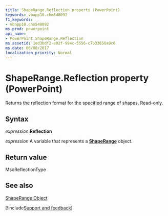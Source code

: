 ```yaml
---
title: ShapeRange.Reflection property (PowerPoint)
keywords: vbapp10.chm548092
f1_keywords:
- vbapp10.chm548092
ms.prod: powerpoint
api_name:
- PowerPoint.ShapeRange.Reflection
ms.assetid: 1ed3bdf2-e02f-994c-5556-c7b33658a9c6
ms.date: 06/08/2017
localization_priority: Normal
---
```



# ShapeRange.Reflection property (PowerPoint)

Returns the reflection format for the specified range of shapes. Read-only.


## Syntax

_expression_.**Reflection**

_expression_ A variable that represents a **[ShapeRange](PowerPoint.ShapeRange.md)** object.


## Return value

MsoReflectionType


## See also


[ShapeRange Object](PowerPoint.ShapeRange.md)

[!include[Support and feedback](~/includes/feedback-boilerplate.md)]